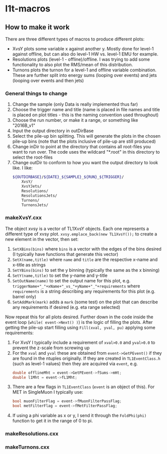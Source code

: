 # l1t-macros

## How to make it work

There are three different types of macros to produce different plots:
- XvsY plots some variable x against another y. Mostly done for level-1 against offline, but can also do level-1 HW vs. level-1 EMU for example.
- Resolutions plots (level-1 - offline)/offline. I was trying to add some functionality to also plot the RMS/mean of this distribution.
- Turnons plots the turnon for a level-1 and offline variable combination.
These are further split into energy sums (looping over events) and jets (looping over events and then jets)

### General things to change

1. Change the sample (only Data is really implemented thus far)
2. Choose the trigger name and title (name is placed in file names and title is placed on plot titles - this is the naming convention used throughout)
3. Choose the run number, or make it a range, or something like "2016B\_v1"
4. Input the output directory in outDirBase
5. Select the pile-up bin splitting. This will generate the plots in the chosen pile-up bins (note that the plots inclusive of pile-up are still produced)
6. Change inDir to point at the directory that contains all root-files you want to run over. The code uses the wildcard "\*.root" in this directory to select the root-files
7. Change outDir to conform to how you want the output directory to look like. I like:
    ```bash
    ${OUTDIRBASE}/${DATE}_${SAMPLE}_${RUN}_${TRIGGER}/
        XvsY/
        XvsYJets/
        Resolutions/
        ResolutionsJets/
        Turnons/
        TurnonsJets/
    ```

### makeXvsY.cxx
The object xvsy is a vector of TL1XvsY objects. Each one represents a different type of xvsy plot. `xvsy.emplace_back(new TL1XvsY());` to create a new element in the vector, then set:

1. `SetXBins(bins)` where `bins` is a vector with the edges of the bins desired (I typically have functions that generate this vector)
2. `SetX(name,title)` where `name` and `title` are the respective x-name and x-title as strings
3. `SetYBins(bins)` to set the y binning (typically the same as the x binning)
4. `SetY(name,title)` to set the y-name and y-title
5. `SetOutName(name)` to set the output name for this plot, e.g. `triggerName+"_"+xName+"_vs_"+yName+"_"+requirements` where `requirements` is a string describing any requirements for this plot (e.g. barrel only)
6. `SetAddMark(mark)` adds a `mark` (some test) on the plot that can describe any requirements if desired (e.g. eta range selected)

Now repeat this for all plots desired. Further down in the code inside the event loop (`while( event->Next() )`) is the logic of filling the plots. After getting the pile-up start filling using `Fill(xval, yval, pu)` applying some requirements:

1. For XvsY I typically include a requirement of `xval>0.0` and `yval>0.0` to prevent the z-scale from screwing up
2. For the `xval` and `yval` these are obtained from `event->GetPEvent()` if they are found in the ntuples originally. If they are created in `TL1EventClass.h` (such as level-1 values) then they are acquired via `event`, e.g.
    ```C++
    double offlineMht = event->GetPEvent->fSums->mHt;
    double l1Mht = event->fL1Mht; 
    ```
3. There are a few flags in `TL1EventClass` (`event` is an object of this). For MET in SingleMuon I typically use:
    ```C++
    bool muonFilterFlag = event->fMuonFilterPassFlag;
    bool metFilterFlag = event->fMetFilterPassFlag;
    ```
4. If using a phi variable as x or y, I send it through the `FoldPhi(phi)` function to get it in the range of 0 to pi.

### makeResolutions.cxx

### makeTurnons.cxx
